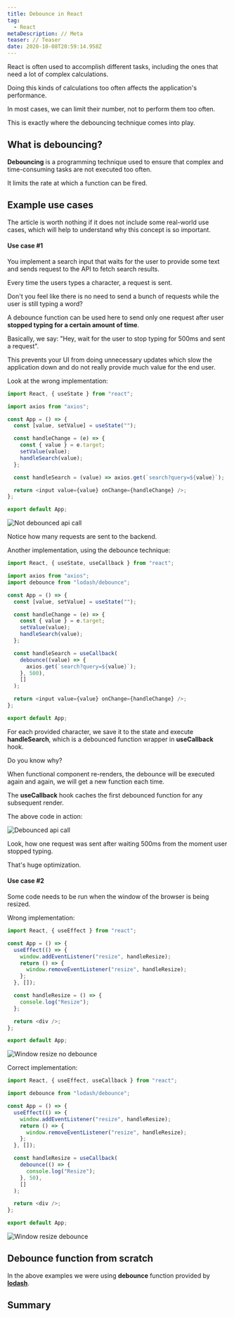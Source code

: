 ```yaml
---
title: Debounce in React
tag:
  - React
metaDescription: // Meta
teaser: // Teaser
date: 2020-10-08T20:59:14.958Z
---
```

React is often used to accomplish different tasks, including the ones that need a lot of complex calculations.

Doing this kinds of calculations too often affects the application's performance.

In most cases, we can limit their number, not to perform them too often.

This is exactly where the debouncing technique comes into play.

## What is debouncing?

**Debouncing** is a programming technique used to ensure that complex and time-consuming tasks are not executed too often.

It limits the rate at which a function can be fired.

## Example use cases

The article is worth nothing if it does not include some real-world use cases, which will help to understand why this concept is so important.

#### Use case #1

You implement a search input that waits for the user to provide some text and sends request to the API to fetch search results.

Every time the users types a character, a request is sent.

Don't you feel like there is no need to send a bunch of requests while the user is still typing a word?

A debounce function can be used here to send only one request after user **stopped typing for a certain amount of time**.

Basically, we say: "Hey, wait for the user to stop typing for 500ms and sent a request".

This prevents your UI from doing unnecessary updates which slow the application down and do not really provide much value for the end user.

Look at the wrong implementation:

```javascript
import React, { useState } from "react";

import axios from "axios";

const App = () => {
  const [value, setValue] = useState("");

  const handleChange = (e) => {
    const { value } = e.target;
    setValue(value);
    handleSearch(value);
  };

  const handleSearch = (value) => axios.get(`search?query=${value}`);

  return <input value={value} onChange={handleChange} />;
};

export default App;
```

![Not debounced api call](/img/no-debounce.gif "Not debounced api call")

Notice how many requests are sent to the backend.

Another implementation, using the debounce technique:

```javascript
import React, { useState, useCallback } from "react";

import axios from "axios";
import debounce from "lodash/debounce";

const App = () => {
  const [value, setValue] = useState("");

  const handleChange = (e) => {
    const { value } = e.target;
    setValue(value);
    handleSearch(value);
  };

  const handleSearch = useCallback(
    debounce((value) => {
      axios.get(`search?query=${value}`);
    }, 500),
    []
  );

  return <input value={value} onChange={handleChange} />;
};

export default App;
```

For each provided character, we save it to the state and execute **handleSearch**, which is a debounced function wrapper in **useCallback** hook.

Do you know why?

When functional component re-renders, the debounce will be executed again and again, we will get a new function each time.

The **useCallback** hook caches the first debounced function for any subsequent render.

The above code in action:

![Debounced api call](/img/debounce.gif "Debounced api call")

Look, how one request was sent after waiting 500ms from the moment user stopped typing.

That's huge optimization.

#### Use case #2

Some code needs to be run when the window of the browser is being resized.

Wrong implementation:

```javascript
import React, { useEffect } from "react";

const App = () => {
  useEffect(() => {
    window.addEventListener("resize", handleResize);
    return () => {
      window.removeEventListener("resize", handleResize);
    };
  }, []);

  const handleResize = () => {
    console.log("Resize");
  };

  return <div />;
};

export default App;

```

![Window resize no debounce](/img/resize-ndb.gif "Window resize no debounce")

Correct implementation:

```javascript
import React, { useEffect, useCallback } from "react";

import debounce from "lodash/debounce";

const App = () => {
  useEffect(() => {
    window.addEventListener("resize", handleResize);
    return () => {
      window.removeEventListener("resize", handleResize);
    };
  }, []);

  const handleResize = useCallback(
    debounce(() => {
      console.log("Resize");
    }, 50),
    []
  );

  return <div />;
};

export default App;
```

![Window resize debounce](/img/resize-db.gif "Window resize debounce")

## Debounce function from scratch

In the above examples we were using **debounce** function provided by **[lodash](https://lodash.com/)**.

## Summary
